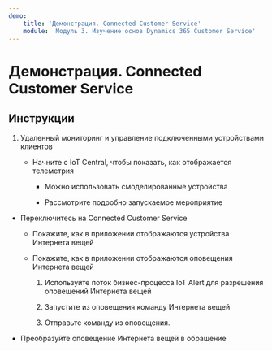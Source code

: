 ```yaml
---
demo:
    title: 'Демонстрация. Connected Customer Service'
    module: 'Модуль 3. Изучение основ Dynamics 365 Customer Service'
---
```


# Демонстрация. Connected Customer Service

## Инструкции

1. Удаленный мониторинг и управление подключенными устройствами клиентов

	- Начните с IoT Central, чтобы показать, как отображается телеметрия

		- Можно использовать смоделированные устройства

		- Рассмотрите подробно запускаемое мероприятие

- Переключитесь на Connected Customer Service 

	- Покажите, как в приложении отображаются устройства Интернета вещей

	- Покажите, как в приложении отображаются оповещения Интернета вещей

		1. Используйте поток бизнес-процесса IoT Alert для разрешения оповещений Интернета вещей

		2. Запустите из оповещения команду Интернета вещей

		3. Отправьте команду из оповещения. 

- Преобразуйте оповещение Интернета вещей в обращение

